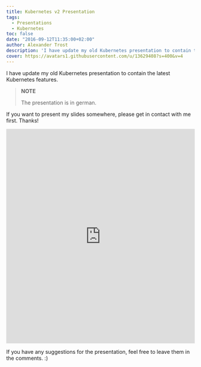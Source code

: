 ```yaml
---
title: Kubernetes v2 Presentation
tags:
  - Presentations
  - Kubernetes
toc: false
date: "2016-09-12T11:35:00+02:00"
author: Alexander Trost
description: 'I have update my old Kubernetes presentation to contain the latest Kubernetes features.'
cover: https://avatars1.githubusercontent.com/u/13629408?s=400&v=4
---
```


I have update my old Kubernetes presentation to contain the latest Kubernetes features.

> **NOTE**
>
> The presentation is in german.

If you want to present my slides somewhere, please get in contact with me first. Thanks!

<iframe src="https://docs.google.com/presentation/d/1BBArN0yWdTbK1-Xy63d-NiwOT3QGHPvlQN7_pTxobtE/embed?start=false&loop=true&delayms=5000" frameborder="0" width="100%" height="575" allowfullscreen="true" mozallowfullscreen="true" webkitallowfullscreen="true"></iframe>

If you have any suggestions for the presentation, feel free to leave them in the comments. :)
